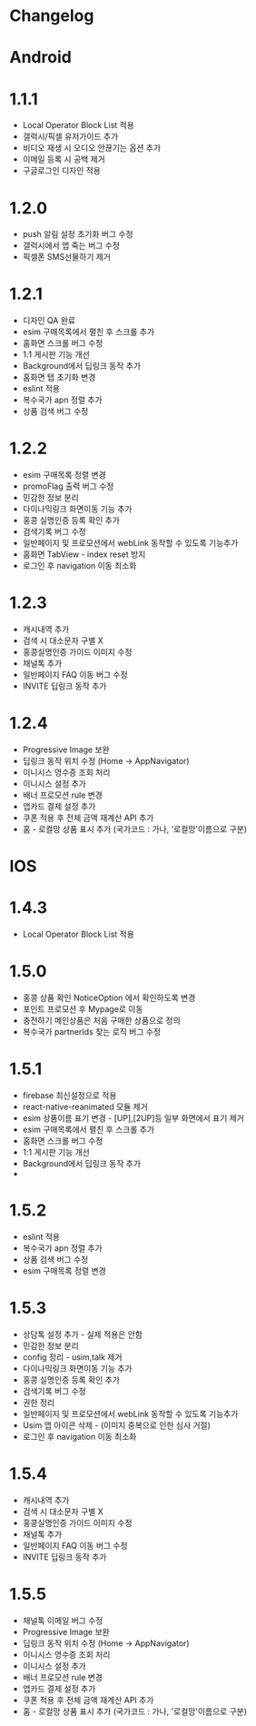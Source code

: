 # Changelog

# Android

# 1.1.1

- Local Operator Block List 적용
- 갤럭시/픽셀 유저가이드 추가
- 비디오 재생 시 오디오 안끊기는 옵션 추가
- 이메일 등록 시 공백 제거
- 구글로그인 디자인 적용

# 1.2.0

- push 알림 설정 초기화 버그 수정
- 갤럭시에서 앱 죽는 버그 수정
- 픽셀폰 SMS선물하기 제거

# 1.2.1

- 디자인 QA 완료
- esim 구매목록에서 펼친 후 스크롤 추가
- 홈화면 스크롤 버그 수정
- 1:1 게시판 기능 개선
- Background에서 딥링크 동작 추가
- 홈화면 탭 초기화 변경
- eslint 적용
- 복수국가 apn 정렬 추가
- 상품 검색 버그 수정

# 1.2.2

- esim 구매목록 정렬 변경
- promoFlag 출력 버그 수정
- 민감한 정보 분리
- 다이나믹링크 화면이동 기능 추가
- 홍콩 실명인증 등록 확인 추가
- 검색기록 버그 수정
- 일반페이지 및 프로모션에서 webLink 동작할 수 있도록 기능추가
- 홈화면 TabView - index reset 방지
- 로그인 후 navigation 이동 최소화

# 1.2.3

- 캐시내역 추가
- 검색 시 대소문자 구별 X
- 홍콩실명인증 가이드 이미지 수정
- 채널톡 추가
- 일반페이지 FAQ 이동 버그 수정
- INVITE 딥링크 동작 추가

# 1.2.4

- Progressive Image 보완
- 딥링크 동작 위치 수정 (Home -> AppNavigator)
- 이니시스 영수증 조회 처리
- 이니시스 설정 추가
- 배너 프로모션 rule 변경
- 앱카드 결제 설정 추가
- 쿠폰 적용 후 전체 금액 재계산 API 추가
- 홈 - 로컬망 상품 표시 추가 (국가코드 : 가나, '로컬망'이름으로 구분)

# IOS

# 1.4.3

- Local Operator Block List 적용

# 1.5.0

- 홍콩 상품 확인 NoticeOption 에서 확인하도록 변경
- 포인트 프로모션 후 Mypage로 이동
- 충전하기 메인상품은 처음 구매한 상품으로 정의
- 복수국가 partnerIds 찾는 로직 버그 수정

# 1.5.1

- firebase 최신설정으로 적용
- react-native-reanimated 모듈 제거
- esim 상품이름 표기 변경 - [UP],[2UP]등 일부 화면에서 표기 제거
- esim 구매목록에서 펼친 후 스크롤 추가
- 홈화면 스크롤 버그 수정
- 1:1 게시판 기능 개선
- Background에서 딥링크 동작 추가
-

# 1.5.2

- eslint 적용
- 복수국가 apn 정렬 추가
- 상품 검색 버그 수정
- esim 구매목록 정렬 변경

# 1.5.3

- 상담톡 설정 추가 - 실제 적용은 안함
- 민감한 정보 분리
- config 정리 - usim,talk 제거
- 다이나믹링크 화면이동 기능 추가
- 홍콩 실명인증 등록 확인 추가
- 검색기록 버그 수정
- 권한 정리
- 일반페이지 및 프로모션에서 webLink 동작할 수 있도록 기능추가
- Usim 앱 아이콘 삭제 - (이미지 중복으로 인한 심사 거절)
- 로그인 후 navigation 이동 최소화

# 1.5.4

- 캐시내역 추가
- 검색 시 대소문자 구별 X
- 홍콩실명인증 가이드 이미지 수정
- 채널톡 추가
- 일반페이지 FAQ 이동 버그 수정
- INVITE 딥링크 동작 추가

# 1.5.5

- 채널톡 이메일 버그 수정
- Progressive Image 보완
- 딥링크 동작 위치 수정 (Home -> AppNavigator)
- 이니시스 영수증 조회 처리
- 이니시스 설정 추가
- 배너 프로모션 rule 변경
- 앱카드 결제 설정 추가
- 쿠폰 적용 후 전체 금액 재계산 API 추가
- 홈 - 로컬망 상품 표시 추가 (국가코드 : 가나, '로컬망'이름으로 구분)
